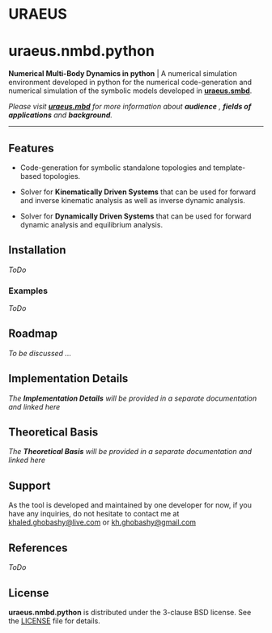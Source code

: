 # **URAEUS**

# uraeus.nmbd.python

**Numerical Multi-Body Dynamics in python** | A  numerical simulation environment developed in python for the numerical code-generation and numerical simulation of the symbolic models developed in **[uraeus.smbd]( https://github.com/khaledghobashy/uraeus-smbd )**.

*Please visit **[uraeus.mbd]( https://github.com/khaledghobashy/uraeus_mbd )** for more information about **audience** , **fields of applications** and **background**.*

---

## Features

- Code-generation for symbolic standalone topologies and template-based topologies.

- Solver for **Kinematically Driven Systems** that can be used for forward and inverse kinematic analysis as well as inverse dynamic analysis.
- Solver for **Dynamically Driven Systems** that can be used for forward dynamic analysis and equilibrium analysis.

## Installation

*ToDo*

### Examples

*ToDo*

## Roadmap

*To be discussed ...*

## Implementation Details

*The **Implementation Details** will be provided in a separate documentation and linked here*

## Theoretical Basis

*The **Theoretical Basis** will be provided in a separate documentation and linked here*

## Support

As the tool is developed and maintained by one developer for now, if you have any inquiries, do not hesitate to contact me at [khaled.ghobashy@live.com](mailto:khaled.ghobashy@live.com) or [kh.ghobashy@gmail.com](mailto:kh.ghobashy@gmail.com)

## References

*ToDo*

## License

**uraeus.nmbd.python** is distributed under the 3-clause BSD license. See the [LICENSE](LICENSE) file for details.